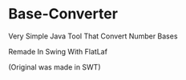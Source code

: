 # Base-Converter
Very Simple Java Tool That Convert Number Bases 

Remade In Swing With FlatLaf 

(Original was made in SWT)
